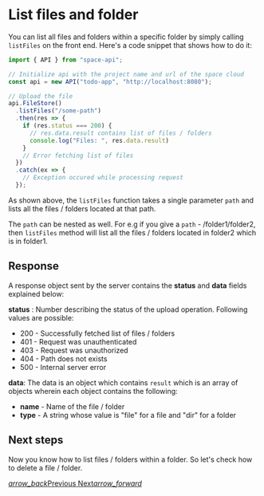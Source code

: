 # List files and folder

You can list all files and folders within a specific folder by simply calling `listFiles` on the front end. Here's a code snippet that shows how to do it: 

```js
import { API } from "space-api";

// Initialize api with the project name and url of the space cloud
const api = new API("todo-app", "http://localhost:8080");

// Upload the file
api.FileStore()
  .listFiles("/some-path")
  .then(res => {
    if (res.status === 200) {
      // res.data.result contains list of files / folders
      console.log("Files: ", res.data.result)
    }
    // Error fetching list of files
  })
  .catch(ex => {
    // Exception occured while processing request
  });
```

As shown above, the `listFiles` function takes a single parameter `path` and lists all the files / folders located at that path.

The `path` can be nested as well. For e.g if you give a  `path` - /folder1/folder2, then `listFiles` method will list all the files / folders located in folder2 which is in folder1.

## Response
A response object sent by the server contains the **status** and **data** fields explained below:

**status** : Number describing the status of the upload operation. Following values are possible:

- 200 - Successfully fetched list of files / folders
- 401 - Request was unauthenticated
- 403 - Request was unauthorized
- 404 - Path does not exists
- 500 - Internal server error

**data**: The data is an object which contains `result` which is an array of objects wherein each object contains the following:
- **name** - Name of the file / folder
- **type** - A string whose value is "file" for a file and "dir" for a folder

## Next steps

Now you know how to list files / folders within a folder. So let's check how to delete a file / folder.

<div class="btns-wrapper">
  <a href="/docs/file-storage/create-folder" class="waves-effect waves-light btn primary-btn-border btn-small">
    <i class="material-icons btn-with-icon">arrow_back</i>Previous
  </a>
  <a href="/docs/file-storage/delete" class="waves-effect waves-light btn primary-btn-fill btn-small">
    Next<i class="material-icons btn-with-icon">arrow_forward</i>
  </a>
</div>
